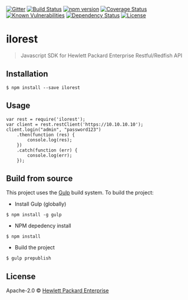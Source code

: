 [![Gitter](https://badges.gitter.im/HewlettPackard/javascript-ilorest-library.svg)](https://gitter.im/HewlettPackard/javascript-ilorest-library?utm_source=badge&utm_medium=badge&utm_campaign=pr-badge)
[![Build Status](https://travis-ci.org/HewlettPackard/javascript-ilorest-library.svg?branch=master)](https://travis-ci.org/HewlettPackard/javascript-ilorest-library)
[![npm version](https://badge.fury.io/js/ilorest.svg)](https://badge.fury.io/js/ilorest)
[![Coverage Status](https://coveralls.io/repos/github/HewlettPackard/javascript-ilorest-library/badge.svg?branch=master)](https://coveralls.io/github/HewlettPackard/javascript-ilorest-library?branch=master)
[![Known Vulnerabilities](https://snyk.io/test/github/hewlettpackard/javascript-ilorest-library/badge.svg)](https://snyk.io/test/github/hewlettpackard/javascript-ilorest-library)
[![Dependency Status](https://david-dm.org/HewlettPackard/javascript-ilorest-library.svg)](https://david-dm.org/HewlettPackard/javascript-ilorest-library)
[![License](https://img.shields.io/badge/license-Apache%202-blue.svg)](https://raw.githubusercontent.com/HewlettPackard/javascript-ilorest-library/master/LICENSE)
# ilorest
> Javascript SDK for Hewlett Packard Enterprise Restful/Redfish API

## Installation
```
$ npm install --save ilorest
```

## Usage
```
var rest = require('ilorest');
var client = rest.restClient('https://10.10.10.10');
client.login("admin", "password123")
    .then(function (res) {
        console.log(res);
    })
    .catch(function (err) {
        console.log(err);
    });
```

## Build from source
This project uses the [Gulp](http://gulpjs.com/) build system.  To build the project:

- Install Gulp (globally)
```
$ npm install -g gulp
```
- NPM depedency install
```
$ npm install
```
- Build the project
```
$ gulp prepublish
```


## License

Apache-2.0 © [Hewlett Packard Enterprise](https://www.hpe.com)
